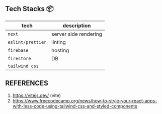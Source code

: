 ## Tech Stacks :package:

|     tech          |      description           |
|-------------------|----------------------------|
| `next`            | server side rendering      |
| `eslint/prettier` | linting                    |
| `firebase`        | hosting                    |
| `firestore`       | DB                         |
| `tailwind css`    |                     |

## REFERENCES
1. https://vitejs.dev/   (vite)
2. https://www.freecodecamp.org/news/how-to-style-your-react-apps-with-less-code-using-tailwind-css-and-styled-components